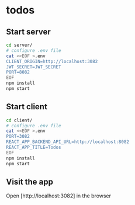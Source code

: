 # todos

## Start server

```bash
cd server/
# configure .env file
cat <<EOF >.env
CLIENT_ORIGIN=http://localhost:3082
JWT_SECRET=JWT_SECRET
PORT=8082
EOF
npm install
npm start
```

## Start client

```bash
cd client/
# configure .env file
cat <<EOF >.env
PORT=3082
REACT_APP_BACKEND_API_URL=http://localhost:8082
REACT_APP_TITLE=Todos
EOF
npm install
npm start
```

## Visit the app

Open [http://localhost:3082] in the browser
